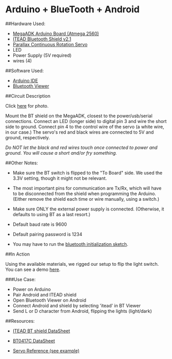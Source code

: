 # Arduino + BlueTooth + Android 

##Hardware Used:

+ [MegaADK Arduino Board (Atmega 2560)](http://arduino.cc/en/Main/ArduinoBoardADK)
+ [ITEAD Bluetooth Shield v2.1](http://iteadstudio.com/store/index.php?main_page=product_info&products_id=307) 
+ [Parallax Continuous Rotation Servo](http://www.parallax.com/Store/Microcontrollers/BASICStampModules/tabid/134/ProductID/102/List/1/Default.aspx?SortField=UnitCost,ProductName)
+ LED
+ Power Supply (5V required)
+ wires (4)

##Software Used:

+ [Arduino IDE](http://arduino.cc/hu/Main/Software)
+ [Bluetooth Viewer](https://play.google.com/store/apps/details?id=net.bluetoothviewer&hl=en)


##Circuit Description

Click [here](https://github.com/smargonz/arduino-bluetooth/blob/master/ArduinoBTCircuit.png?raw=true) for photo.

Mount the BT shield on the MegaADK, closest to the power/usb/serial connections. Connect an LED (longer side) to digital pin 3 and wire the short side to ground. Connect pin 4 to the control wire of the servo (a white wire, in our case.) The servo's red and black wires are connected to 5V and ground, respectively. 

*Do NOT let the black and red wires touch once connected to power and ground. You will cause a short and/or fry something.*

##Other Notes:

+ Make sure the BT switch is flipped to the "To Board" side. We used the 3.3V setting, though it might not be relevant. 

+ The most important pins for communication are Tx/Rx, which will have to be disconnected from the shield when programming the Arduino. (Either remove the shield each time or wire manually, using a switch.) 

+ Make sure ONLY the external power supply is connected. (Otherwise, it defaults to using BT as a last resort.) 

+ Default baud rate is 9600

+ Default pairing password is 1234

+ You may have to run the [bluetooth initialization sketch](http://arduino.cc/it/Main/ArduinoBTInitializationSketch).

##In Action

Using the available materials, we rigged our setup to flip the light switch. You can see a demo [here](http://youtu.be/mLJeMa952po).

###Use Case:  
+ Power on Arduino
+ Pair Android and ITEAD shield
+ Open Bluetooth Viewer on Android
+ Connect Android and shield by selecting 'itead' in BT Viewer 
+ Send L or D character from Android, flipping the lights (light/dark)

##Resources:

+ [ITEAD BT shield DataSheet](http://www.micro4you.com/files/itead/BluetoothShieldV2.1.pdf)

+ [BT0417C DataSheet](http://mdfly.com/Download/Wireless/BT0417C_datasheet.pdf)

+ [Servo Reference (see example)](http://arduino.cc/en/Reference/Servo)
